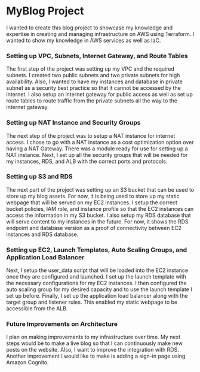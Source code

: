 # MyBlog Project 

I wanted to create this blog project to showcase my knowledge and expertise in creating and managing infrastructure on AWS using Terraform. I wanted to show my knowledge in AWS services as well as IaC. 

### Setting up VPC, Subnets, Internet Gateway, and Route Tables

The first step of the project was setting up my VPC and the required subnets. I created two public subnets and two private subnets for high availability. Also, I wanted to have my instances and database in private subnet as a security best practice so that it cannot be accessed by the internet. I also setup an internet gateway for public access as well as set up route tables to route traffic from the private subnets all the way to the internet gateway. 

### Setting up NAT Instance and Security Groups 

The next step of the project was to setup a NAT instance for internet access. I chose to go with a NAT instance as a cost optimization option over having a NAT Gateway. There was a module ready for use for setting up a NAT instance. Next, I set up all the security groups that will be needed for my instances, RDS, and ALB with the correct ports and protocols.   

### Setting up S3 and RDS

The next part of the project was setting up an S3 bucket that can be used to store up my blog assets. For now, it is being used to store up my static webpage that will be served on my EC2 instances. I setup the correct bucket policies, IAM role, and instance profile so that the EC2 instances can access the information in my S3 bucket. I also setup my RDS database that will serve content to my instances in the future. For now, it shows the RDS endpoint and database version as a proof of connectivity between EC2 instances and RDS database.

### Setting up EC2, Launch Templates, Auto Scaling Groups, and Application Load Balancer 

Next, I setup the user_data script that will be loaded into the EC2 instance once they are configured and launched. I set up the launch template with the necessary configurations for my EC2 instances. I then configured the auto scaling group for my desired capacity and to use the launch template I set up before. Finally, I set up the application load balancer along with the target group and listener rules. This enabled my static webpage to be accessible from the ALB. 

### Future Improvements on Architecture 

I plan on making improvements to my infrastructure over time. My next steps would be to make a live blog so that I can continuously make new posts on the website. Also, I want to improve the integration with RDS. Another improvement I would like to make is adding a sign-in page using Amazon Cognito. 